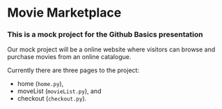 # Movie Marketplace

### This is a mock project for the Github Basics presentation


Our mock project will be a online website where visitors can browse and purchase movies from an online catalogue. 

Currently there are three pages to the project:

- home (`home.py`),
- moveList (`movieList.py`), and
- checkout (`checkout.py`).
